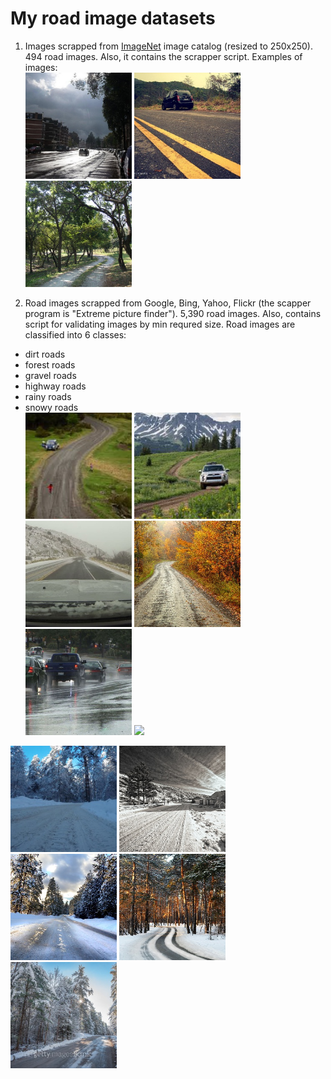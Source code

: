 # My road image datasets

1) Images scrapped from [ImageNet](http://www.image-net.org/synset?wnid=n02900459#) image catalog (resized to 250x250). 494 road images. Also, it contains the scrapper script. Examples of images:  
<img src="ImageNet/250x250/0.jpg" width="170" /> <img src="ImageNet/250x250/2.jpg" width="170" /> <img src="ImageNet/250x250/9.jpg" width="170" /> 

2) Road images scrapped from Google, Bing, Yahoo, Flickr (the scapper program is "Extreme picture finder"). 5,390 road images. Also, contains script for validating images by min requred size.
Road images are classified into 6 classes:
- dirt roads  
- forest roads  
- gravel roads  
- highway roads  
- rainy roads  
- snowy roads  
<img src="google_bing_yahoo_flickr/250x250/dirt_roads/_MG_6956-Edit_copy.jpg" width="170" /> <img src="google_bing_yahoo_flickr/250x250/dirt_roads/01-driving-dirt-roads.jpg" width="170" /> <img src="google_bing_yahoo_flickr/250x250/snowy_roads/1-007.jpg" width="170" /> <img src="google_bing_yahoo_flickr/250x250/rainy_roads/6244934442_89cc5c4d4c_b.jpg" width="170" /> <img src="google_bing_yahoo_flickr/250x250/rainy_roads/Driving in Rain.jpg" width="170" /> <img src="google_bing_yahoo_flickr/250x250/snowy_roads/639773802.jpg" width="170" /> 

<img src="google_bing_yahoo_flickr/250x250/snowy_roads/1-006 (2).jpg" width="170" /> <img src="google_bing_yahoo_flickr/250x250/snowy_roads/49d44accc57aca29ce727e5a82d90736.jpg" width="170" /> <img src="google_bing_yahoo_flickr/250x250/snowy_roads/929304_92850885.jpg" width="170" /> <img src="google_bing_yahoo_flickr/250x250/snowy_roads/363545-svetik.jpg" width="170" /> 
<img src="google_bing_yahoo_flickr/250x250/snowy_roads/498893040.jpg" width="170" /> 
